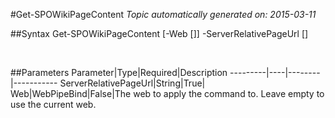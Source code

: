 #Get-SPOWikiPageContent
*Topic automatically generated on: 2015-03-11*


##Syntax
    Get-SPOWikiPageContent [-Web [<WebPipeBind>]] -ServerRelativePageUrl [<String>]

&nbsp;

##Parameters
Parameter|Type|Required|Description
---------|----|--------|-----------
ServerRelativePageUrl|String|True|
Web|WebPipeBind|False|The web to apply the command to. Leave empty to use the current web.
